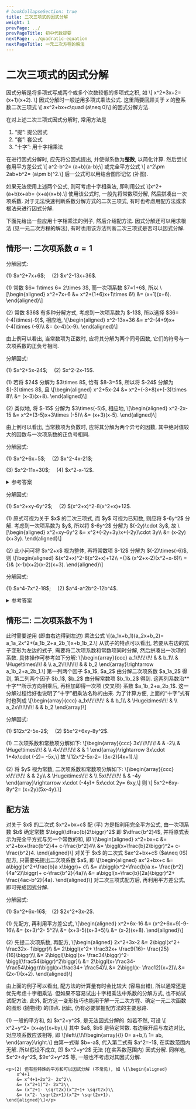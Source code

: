 ```yaml
---
# bookCollapseSection: true
title: 二次三项式的因式分解
weight: 1
prevPage: ../
prevPageTitle: 初中代数提要
nextPage: ../quadratic-equation
nextPageTitle: 一元二次方程的解法
---
```


# 二次三项式的因式分解

因式分解是将多项式写成两个或多个次数较低的多项式之积, 如 \\[
    x^2+3x+2= (x+1)(x+2). \\] 
因式分解时一般逆用多项式乘法公式. 这里简要回顾关于 $x$ 的整系数二次三项式 \\[
    ax^2+bx+c\quad (a\neq 0)\\]
的因式分解方法.

在对上述二次三项式因式分解时, 常用方法是

1. “提”: 提公因式
2. “套”: 套公式
3. “十字”: 用十字相乘法

在进行因式分解时, 应先将公因式提出, 并使得系数为**整数**, 以简化计算. 然后尝试套用平方差公式 \\[
    a^2-b^2= (a+b)(a-b);\\]
或完全平方公式 \\[
    a^2\pm 2ab+b^2= (a\pm b)^2.\\]
后一公式可以用结合图形记忆 (补图).

如果无法使用上述两个公式, 则可考虑十字相乘法, 即利用公式 \\[x^2+(a+b)x+ab= (x+a)(x+b).\\] 使用该公式时, 一般先将常数项分解, 然后拼凑出一次项系数. 对于无法快速判断系数分解方式的二次三项式, 有时也考虑用配方法或求根法来进行因式分解.

下面先给出一些应用十字相乘法的例子, 然后介绍配方法. 因式分解还可以用求根法 (见一元二次方程的解法), 有时也用该方法判断二次三项式是否可以因式分解.

## 情形一: 二次项系数 $a=1$

<myexample>
    <p>分解因式:
    </p>
    <p>(1) $x^2+7x+6$;&emsp;
    (2) $x^2-13x+36$.
    </p>
</myexample>

<mysolution>
    <p>(1) 常数 $6= 1\times 6= 2\times 3$, 而一次项系数 $7=1+6$, 所以 \[\begin{aligned}
        x^2+7x+6
        &= x^2+(1+6)x+1\times 6\\
        &= (x+1)(x+6).
    \end{aligned}\]
    </p>
    <p>(2) 常数 $36$ 有多种分解方式, 考虑到一次项系数为 $-13$, 所以选择 $36=(-4)\times(-9)$, 相应地, \[\begin{aligned}
        x^2-13x+36
        &= x^2-(4+9)x+(-4)\times (-9)\\
        &= (x-4)(x-9).
    \end{aligned}\]</p>
</mysolution>

由上例可以看出, 当常数项为正数时, 应将其分解为两个同号因数, 它们的符号与一次项系数的正负号相同.

<myexample>
    <p>分解因式:
    </p>
    <p>(1) $x^2+5x-24$;&emsp;
    (2) $x^2-2x-15$.</p>
</myexample>

<mysolution>
    <p>(1) 若将 $24$ 分解为 $3\times 8$, 恰有 $8-3=5$, 所以将 $-24$ 分解为 $(-3)\times 8$, 且 \[\begin{aligned}
        x^2+5x-24
        &= x^2+(-3+8)x+(-3)\times 8\\
        &= (x-3)(x+8).
    \end{aligned}\]</p>
    <p>(2) 类似地, 将 $-15$ 分解为 $3\times(-5)$, 相应地, \[\begin{aligned}
        x^2-2x-15
        &= x^2+(3-5)x+3\times (-5)\\
        &= (x+3)(x-5).
    \end{aligned}\]</p>
</mysolution>

由上例可以看出, 当常数项为负数时, 应将其分解为两个异号的因数, 其中绝对值较大的因数与一次项系数的正负号相同.

<myexercise>
    <p>分解因式:</p>
    <p>(1) $x^2+6x+5$;&emsp;
    (2) $x^2-4x-21$;</p>
    <p>(3) $x^2-11x+30$;&emsp;
    (4) $x^2-x-12$.</p>
</myexercise>

<details><summary>参考答案</summary>
    <p>(1) $(x+2)(x+3)$; (2) $(x+3)(x-7)$;</p>
    <p>(3) $(x-5)(x-6)$; (4) $(x+3)(x-4)$.</p>
</details>

<myexample>
    <p>分解因式:</p>
    <p>(1) $x^2+xy-6y^2$;&emsp;
    (2) $(x^2+x)^2-8(x^2+x)+12$.</p>
</myexample>

<mysolution>
    <p>(1) 原式可视为关于 $x$ 的二次三项式, 而 $y$ 可视为已知数, 则应将 $-6y^2$ 分解. 考虑到一次项系数为 $y$, 所以将 $-6y^2$ 分解为 $(-2y)\cdot 3y$, 故 \[\begin{aligned}
        x^2+xy-6y^2
        &= x^2+(-2y+3y)x+(-2y)\cdot 3y\\
        &= (x-2y)(x+3y).
    \end{aligned}\]</p>
    <p>(2) 此小问可将 $x^2+x$ 视为整体, 再将常数项 $-12$ 分解为 $(-2)\times(-6)$, 则 \[\begin{aligned}
        &(x^2+x)^2-8(x^2+x)+12\\
        ={}& (x^2+x-2)(x^2+x-6)\\
        ={}& (x-1)(x+2)(x-2)(x+3).
    \end{aligned}\]</p>
</mysolution>

<myexercise>
    <p>分解因式:</p>
    <p>(1) $x^4-7x^2-18$;&emsp;
    (2) $a^4-a^2b^2-12b^4$.</p>
</myexercise>

<details><summary>参考答案</summary>
    <p>(1) $(x^2+2)(x+3)(x-3)$;</p>
    <p>(2) $(a^2+3b^2)(a+2b)(a-2b)$.</p>
</details>

## 情形二: 二次项系数不为 $1$

<p>此时需要逆用 (即由右边得到左边) 乘法公式 \[(a_1x+b_1)(a_2x+b_2)= a_1a_2x^2+(a_1b_2+a_2b_1)x+b_1b_2.\] 从式子的特点可以看出, 若要从右边的式子变形为左边的式子, 需要将二次项系数和常数项同时分解, 然后拼凑出一次项的系数. 具体操作可参考如下分解: \[\begin{array}{ccc}
    a_1\!\!\!\!\!  & & b_1\\
       & \Huge\times\!\! & \\
    a_2\!\!\!\!\! & & b_2
    \end{array}\rightarrow a_1b_2+a_2b_1.\]
第一列两个因子 $a_1$, $a_2$ 由分解二次项系数 $a_1a_2$ 得到, 第二列两个因子 $b_1$, $b_2$ 由分解常数项 $b_1b_2$ 得到. 这两列系数沿**十字**所示方向相乘后, 再相加即得一次项 (交叉项) 系数 $a_1b_2+a_2b_1$. 这一分解过程恰好也说明了“十字”相乘法名称的由来. 为了计算方便, 上面的“十字”式有时也列成 \[\begin{array}{ccc}
    a_1x\!\!\!\!\! & & b_1\\
      & \Huge\times\!\! & \\
    a_2x\!\!\!\!\! & & b_2
    \end{array}\]</p>

<myexample>
    <p>分解因式:</p>
    <p>(1) $12x^2-5x-2$;&emsp;
    (2) $5x^2+6xy-8y^2$.</p>
</myexample>

<mysolution>
    <p>(1) 二次项系数和常数项分解如下: \[\begin{array}{ccc}
        3x\!\!\!\!\! & & -2\\
      & \Huge\times\!\! & \\
        4x\!\!\!\!\! & & 1
    \end{array}\rightarrow 3x\cdot 1+4x\cdot (-2)= -5x,\] 故 \[12x^2-5x-2= (3x-2)(4x+1).\]</p>
    <p>(2) 将 $y$ 视为常数, 二次项系数和常数项分解如下: \[\begin{array}{ccc}
        x\!\!\!\!\! & & 2y\\
      & \Huge\times\!\! & \\
        5x\!\!\!\!\! & & -4y
        \end{array}\rightarrow x\cdot (-4y)+ 5x\cdot 2y= 6xy,\] 则 \[
        5x^2+6xy-8y^2= (x+2y)(5x-4y).\]</p>
</mysolution>

## 配方法

<p id="配方法">对关于 $x$ 的二次式 $x^2+bx+c$ 配 (平) 方是指利用完全平方公式, 由一次项系数 $b$ 确定常数 $\biggl(\dfrac{b}2\biggr)^2$ 即 $\dfrac{b^2}4$, 并将原式表示为完全平方式与另一个常数的和, 即 \[\begin{aligned}
        x^2+bx+c
        &= x^2+bx+\frac{b^2}4+ c-\frac{b^2}4\\
        &= \biggl(x+\frac{b}2\biggr)^2+ c-\frac{b^2}4.
    \end{aligned}\]
对关于 $x$ 的二次式 $ax^2+bx+c$ ($a\neq 0$) 配方, 只需要先提出二次项系数 $a$, 即 \[\begin{aligned}
        ax^2+bx+c
        &= a\biggl(x^2+\frac{b}a x\biggr)+ c\\
        &= a\biggl(x^2+\frac{b}a x+ \frac{b^2}{4a^2}\biggr)+ c-\frac{b^2}{4a}\\
        &= a\biggl(x+\frac{b}{2a}\biggr)^2+ \frac{4ac-b^2}{4a}.
    \end{aligned}\] 对二次三项式配方后, 再利用平方差公式, 即可完成因式分解.</p>

<myexample>
    <p>分解因式:</p>
    <p>(1) $x^2+6x-16$;&emsp;(2) $2x^2+3x-2$.</p>
</myexample>

<mysolution>
    <p>(1) 先配方, 再利用平方差公式, \[\begin{aligned}
        x^2+6x-16
        &= (x^2+6x+9)-9-16\\
        &= (x+3)^2- 5^2\\
        &= (x+3-5)(x+3+5)\\
        &= (x-2)(x+8).
    \end{aligned}\]</p>
    <p>(2) 先提二次项系数, 再配方, \[\begin{aligned}
        2x^2+3x-2
        &= 2\biggl(x^2+ \frac32x- 1\biggr)\\
        &= 2\biggl(x^2+ \frac32x+ \frac9{16}- \frac{25}{16}\biggr)\\
        &= 2\biggl[\biggl(x+ \frac34\biggr)^2- \biggl(\frac54\biggr)^2\biggr]\\
        &= 2\biggl(x+\frac34- \frac54\biggr)\biggl(x+\frac34+ \frac54)\\
        &= 2\biggl(x- \frac12)(x+2)\\
        &= (2x-1)(x+2).
    \end{aligned}\]</p>
</mysolution>

由上面的例子可以看出, 配方法的计算量有时会比较大 (容易出错), 所以通常还是优先考虑十字相乘法. 但如果不容易试出十字相乘法中系数的分解方式, 也不妨试试配方法. 此外, 配方这一变形技巧也能用于解一元二次方程、确定一元二次函数的图形 (抛物线) 的顶点. 因此, 仍有必要掌握配方法的主要思路.

<myremark>
    <p>(1) 一般的平方和, 如 $x^2+y^2$, 是无法因式分解的. 如若不然, 可设 \[
        x^2+y^2= (x+ay)(x+by),\] 
    其中 $a$, $b$ 是待定常数. 右边展开后与左边对比, 对应项系数应该相等, 即 \[\left\{\!\!\begin{array}{l}
        0= a+b,\\
        1= ab,
    \end{array}\right.\] 
    由第一式得 $b=-a$, 代入第二式有 $a^2=-1$, 在实数范围内无解. 所以假设不成立, 即 $x^2+y^2$ 无法 (在实系数范围内) 因式分解. 同样地, $x^2+4y^2$, $9x^2+y^2$ 等, 一般也不考虑对其因式分解.</p>
    
    <p>(2) 但有些特殊的平方和可以因式分解 (不常见), 如 \[\begin{aligned}
        x^4+1
        &= x^4+1+2x^2- 2x^2\\
        &= (x^2+1)^2- 2x^2\\
        &= (x^2+1- \sqrt2x)(x^2+1+ \sqrt2x)\\
        &= (x^2- \sqrt2x+1)(x^2+ \sqrt2x+1).
    \end{aligned}\]</p>
</myremark>
